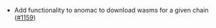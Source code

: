 - Add functionality to anomac to download wasms for a given chain
  ([#1159](https://github.com/anoma/anoma/pull/1159))